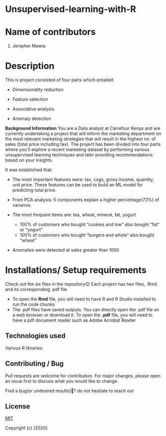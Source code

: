 # Unsupervised-learning-with-R

# Name of contributors
1. Jenipher Mawia

# Description
This is project consisted of four parts which entailed:

- Dimensionality reduction

- Feature selection

- Associative analysis

- Anomaly detection

**Background Information**
You are a Data analyst at Carrefour Kenya and are currently undertaking a project that will inform the marketing department on the most relevant marketing strategies that will result in the highest no. of sales (total price including tax). The project has been divided into four parts where you'll explore a recent marketing dataset by performing various unsupervised learning techniques and later providing recommendations based on your insights.

It was established that:

- The most important features were: tax, cogs, gross income, quantity, unit price. These features can be used to build an ML model for predicting total price. 

- From PCA analysis: 5 components explain a higher percentage(73%) of variance. 

- The most frequent items are: tea, wheat, mineral, fat, yogurt
  - 100% of customers who bought “cookies and low” also bought “fat” or “yogurt”
  - 100% of customers who bought “burgers and whole” also bought “wheat”
  
- Anomalies were detected at sales greater than 1000

# Installations/ Setup requirements
Check out the six files in the repository😊
Each project has two files, .Rmd and its corresponding .pdf file
- To open the **Rmd** file, you will need to have R and R Studio installed to run the code chunks
- The .pdf files have saved outputs. You can directly open the .pdf file on a web browser or download it. To open the **.pdf** file, you will need to have a pdf document reader such as Adobe Acrobat Reader

## Technologies used
Various R libraries 

## Contributing / Bug
Pull requests are welcome for contribution. For major changes, please open an issue first to discuss what you would like to change.

Find a bug(or undesired results)🙁? do not hesitate to reach out


## License
[MIT](https://github.com/Jenn-mawia/Unsupervised-learning-with-R/blob/main/LICENSE)


Copyright (c) [2020] 
